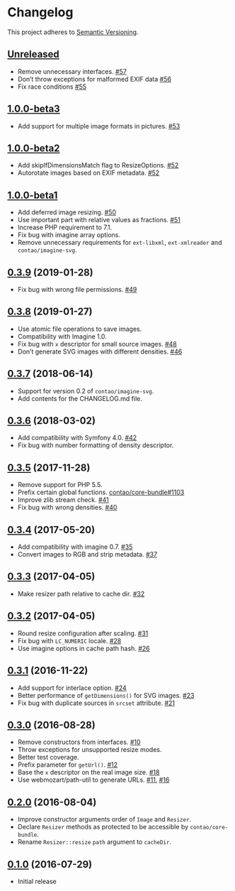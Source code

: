 # Changelog

This project adheres to [Semantic Versioning](https://semver.org/spec/v2.0.0.html).

## [Unreleased]

 * Remove unnecessary interfaces. [#57]
 * Don’t throw exceptions for malformed EXIF data [#56]
 * Fix race conditions [#55]

## [1.0.0-beta3]

 * Add support for multiple image formats in pictures. [#53]

## [1.0.0-beta2]

 * Add skipIfDimensionsMatch flag to ResizeOptions. [#52]
 * Autorotate images based on EXIF metadata. [#52]

## [1.0.0-beta1]

 * Add deferred image resizing. [#50]
 * Use important part with relative values as fractions. [#51]
 * Increase PHP requirement to 7.1.
 * Fix bug with imagine array options.
 * Remove unnecessary requirements for `ext-libxml`, `ext-xmlreader` and `contao/imagine-svg`.

## [0.3.9] (2019-01-28)

 * Fix bug with wrong file permissions. [#49]

## [0.3.8] (2019-01-27)

 * Use atomic file operations to save images.
 * Compatibility with Imagine 1.0.
 * Fix bug with `x` descriptor for small source images. [#48]
 * Don’t generate SVG images with different densities. [#46]

## [0.3.7] (2018-06-14)

 * Support for version 0.2 of `contao/imagine-svg`.
 * Add contents for the CHANGELOG.md file.

## [0.3.6] (2018-03-02)

 * Add compatibility with Symfony 4.0. [#42]
 * Fix bug with number formatting of density descriptor.

## [0.3.5] (2017-11-28)

 * Remove support for PHP 5.5.
 * Prefix certain global functions. [contao/core-bundle#1103]
 * Improve zlib stream check. [#41]
 * Fix bug with wrong densities. [#40]

## [0.3.4] (2017-05-20)

 * Add compatibility with imagine 0.7. [#35]
 * Convert images to RGB and strip metadata. [#37]

## [0.3.3] (2017-04-05)

 * Make resizer path relative to cache dir. [#32]

## [0.3.2] (2017-04-05)

 * Round resize configuration after scaling. [#31]
 * Fix bug with `LC_NUMERIC` locale. [#28]
 * Use imagine options in cache path hash. [#26]

## [0.3.1] (2016-11-22)

 * Add support for interlace option. [#24]
 * Better performance of `getDimensions()` for SVG images. [#23]
 * Fix bug with duplicate sources in `srcset` attribute. [#21]

## [0.3.0] (2016-08-28)

 * Remove constructors from interfaces. [#10]
 * Throw exceptions for unsupported resize modes.
 * Better test coverage.
 * Prefix parameter for `getUrl()`. [#12]
 * Base the `x` descriptor on the real image size. [#18]
 * Use webmozart/path-util to generate URLs. [#11], [#16]

## [0.2.0] (2016-08-04)

 * Improve constructor arguments order of `Image` and `Resizer`.
 * Declare `Resizer` methods as protected to be accessible by `contao/core-bundle`.
 * Rename `Resizer::resize` `path` argument to `cacheDir`.

## [0.1.0] (2016-07-29)

 * Initial release

[Unreleased]: https://github.com/contao/image/compare/1.0.0-beta3...HEAD
[1.0.0-beta3]: https://github.com/contao/image/compare/1.0.0-beta2...1.0.0-beta3
[1.0.0-beta2]: https://github.com/contao/image/compare/1.0.0-beta1...1.0.0-beta2
[1.0.0-beta1]: https://github.com/contao/image/compare/0.3.9...1.0.0-beta1
[0.3.9]: https://github.com/contao/image/compare/0.3.8...0.3.9
[0.3.8]: https://github.com/contao/image/compare/0.3.7...0.3.8
[0.3.7]: https://github.com/contao/image/compare/0.3.6...0.3.7
[0.3.6]: https://github.com/contao/image/compare/0.3.5...0.3.6
[0.3.5]: https://github.com/contao/image/compare/0.3.4...0.3.5
[0.3.4]: https://github.com/contao/image/compare/0.3.3...0.3.4
[0.3.3]: https://github.com/contao/image/compare/0.3.2...0.3.3
[0.3.2]: https://github.com/contao/image/compare/0.3.1...0.3.2
[0.3.1]: https://github.com/contao/image/compare/0.3.0...0.3.1
[0.3.0]: https://github.com/contao/image/compare/0.2.0...0.3.0
[0.2.0]: https://github.com/contao/image/compare/0.1.0...0.2.0
[0.1.0]: https://github.com/contao/image/commits/0.1.0

[#57]: https://github.com/contao/image/issues/57
[#56]: https://github.com/contao/image/issues/56
[#55]: https://github.com/contao/image/issues/55
[#53]: https://github.com/contao/image/issues/53
[#52]: https://github.com/contao/image/issues/52
[#51]: https://github.com/contao/image/issues/51
[#50]: https://github.com/contao/image/issues/50
[#49]: https://github.com/contao/image/issues/49
[#48]: https://github.com/contao/image/issues/48
[#46]: https://github.com/contao/image/issues/46
[#42]: https://github.com/contao/image/issues/42
[contao/core-bundle#1103]: https://github.com/contao/core-bundle/issues/1103
[#41]: https://github.com/contao/image/issues/41
[#40]: https://github.com/contao/image/issues/40
[#37]: https://github.com/contao/image/issues/37
[#35]: https://github.com/contao/image/issues/35
[#32]: https://github.com/contao/image/issues/32
[#31]: https://github.com/contao/image/issues/31
[#28]: https://github.com/contao/image/issues/28
[#26]: https://github.com/contao/image/issues/26
[#24]: https://github.com/contao/image/issues/24
[#23]: https://github.com/contao/image/issues/23
[#21]: https://github.com/contao/image/issues/21
[#18]: https://github.com/contao/image/issues/18
[#16]: https://github.com/contao/image/issues/16
[#12]: https://github.com/contao/image/issues/12
[#11]: https://github.com/contao/image/issues/11
[#10]: https://github.com/contao/image/issues/10
